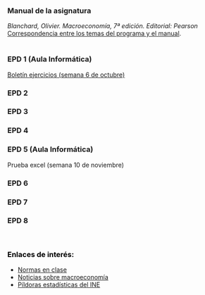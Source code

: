 <br /> 
<br /> 

### Manual de la asignatura
*Blanchard, Olivier. Macroeconomía, 7ª edición.  Editorial: Pearson*  
[Correspondencia entre los temas del programa y el manual](https://github.com/otoperalias/Macro/blob/main/files/CORRESPONDENCIA%20TEMAS%20PROGRAMA%20%20-%20BLANCHARD.pdf).  
<br /> 

### EPD 1 (Aula Informática)
[Boletín ejercicios (semana 6 de octubre)](https://github.com/otoperalias/Macro/blob/main/files/EPD1%20Macro.pdf)  
 
### EPD 2
<!-- [Boletín ejercicios (semana 13 de octubre)]()  -->

### EPD 3
<!-- [Boletín ejercicios (semana 20 de octubre)]()  -->

### EPD 4
<!-- [Boletín ejercicios (semana 27 de octubre)]() -->

### EPD 5 (Aula Informática)
Prueba excel (semana 10 de noviembre)

### EPD 6
<!-- [Boletín ejercicios (semana 17 de noviembre)]()  -->

### EPD 7
<!-- [Boletín ejercicios (semana 24 de noviembre)]()   -->

### EPD 8
<!-- [Boletín ejercicios (semana 1 de diciembre)]()   -->

<br /> 

### <span style="color:black"> Enlaces de interés: </span>  
* [Normas en clase](https://otoperalias.github.io/Macro/Normas)
* [Noticias sobre macroeconomía](https://otoperalias.github.io/Macro/news)
* [Píldoras estadísticas del INE](https://www.ine.es/explica/explica_pasos_pildoras.htm)
